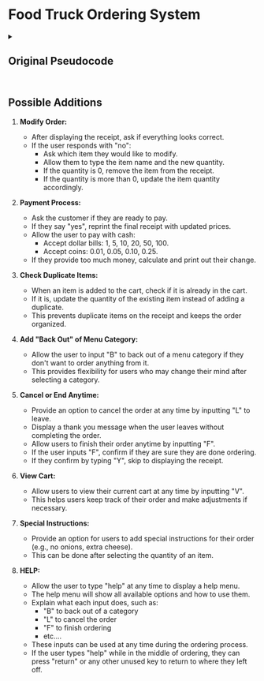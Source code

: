 # Food Truck Ordering System


<details>
  <summary><h2>Original Pseudocode<h2></summary>

1. **Create a Dictionary for Menu:**
   - Add a dictionary containing types of foods.
   - Each type of food will have a sub-dictionary with food items and their prices.

2. **Display Menu to User:**
   - Print the menu of food types with numbers representing each category.

3. **User Input for Food Category:**
   - Ask the user to choose a category by inputting a number.
   - Validate the input to ensure it is a valid number.

4. **Display Items in Selected Category:**
   - If the input is valid, print the list of items within the chosen category.
   - Show the item number, item name, and price.

5. **User Input for Specific Item:**
   - Have the user pick an item by inputting the item number.
   - Validate the input to ensure it is a valid number.
   - If the user inputs nothing, prompt them to confirm if they are done ordering:
     - If they type "y", end the order.
     - Otherwise, continue with the order.

6. **Print Receipt:**
   - Once the order is ended, print out the receipt dynamically.
   - Display the item name, corresponding price, and quantity.

7. **Calculate and Display Total Price:**
   - Add up the total price and print it out for the user to see.
</details>

## Possible Additions

1. **Modify Order:**
   - After displaying the receipt, ask if everything looks correct.
   - If the user responds with "no":
     - Ask which item they would like to modify.
     - Allow them to type the item name and the new quantity.
     - If the quantity is 0, remove the item from the receipt.
     - If the quantity is more than 0, update the item quantity accordingly.

2. **Payment Process:**
   - Ask the customer if they are ready to pay.
   - If they say "yes", reprint the final receipt with updated prices.
   - Allow the user to pay with cash:
     - Accept dollar bills: 1, 5, 10, 20, 50, 100.
     - Accept coins: 0.01, 0.05, 0.10, 0.25.
   - If they provide too much money, calculate and print out their change.

3. **Check Duplicate Items:**
   - When an item is added to the cart, check if it is already in the cart.
   - If it is, update the quantity of the existing item instead of adding a duplicate.
   - This prevents duplicate items on the receipt and keeps the order organized.

4. **Add "Back Out" of Menu Category:**
   - Allow the user to input "B" to back out of a menu category if they don't want to order anything from it.
   - This provides flexibility for users who may change their mind after selecting a category.

5. **Cancel or End Anytime:**
   - Provide an option to cancel the order at any time by inputting "L" to leave.
   - Display a thank you message when the user leaves without completing the order.
   - Allow users to finish their order anytime by inputting "F".
   - If the user inputs "F", confirm if they are sure they are done ordering.
   - If they confirm by typing "Y", skip to displaying the receipt.

6. **View Cart:**
   - Allow users to view their current cart at any time by inputting "V".
   - This helps users keep track of their order and make adjustments if necessary.

7. **Special Instructions:**
   - Provide an option for users to add special instructions for their order (e.g., no onions, extra cheese).
   - This can be done after selecting the quantity of an item.

8. **HELP:**
   - Allow the user to type "help" at any time to display a help menu.
   - The help menu will show all available options and how to use them.
   - Explain what each input does, such as:
     - "B" to back out of a category
     - "L" to cancel the order
     - "F" to finish ordering
     - etc....
   - These inputs can be used at any time during the ordering process.
   - If the user types "help" while in the middle of ordering, they can press "return" or any other unused key to return to where they left off.
